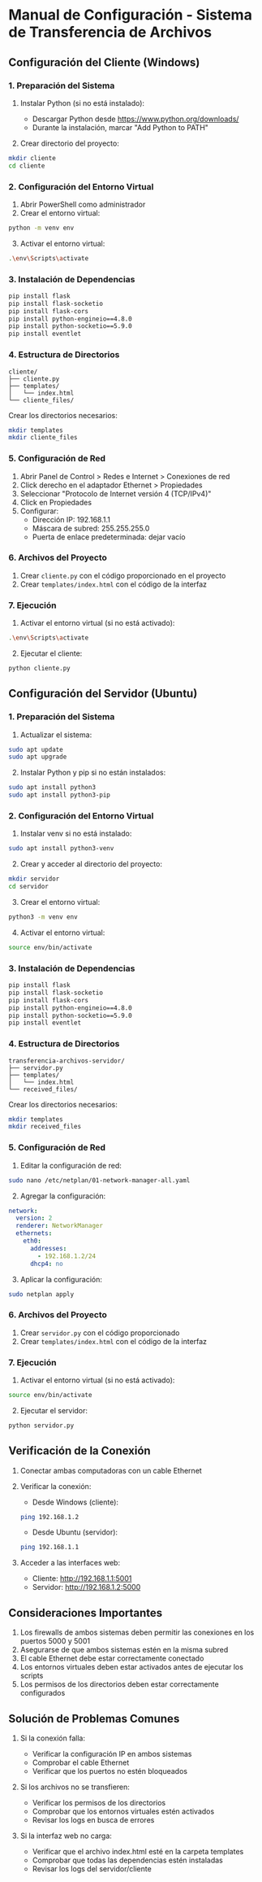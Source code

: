 # Manual de Configuración - Sistema de Transferencia de Archivos

## Configuración del Cliente (Windows)

### 1. Preparación del Sistema
1. Instalar Python (si no está instalado):
   - Descargar Python desde https://www.python.org/downloads/
   - Durante la instalación, marcar "Add Python to PATH"
   
2. Crear directorio del proyecto:
```bash
mkdir cliente
cd cliente
```

### 2. Configuración del Entorno Virtual
1. Abrir PowerShell como administrador
2. Crear el entorno virtual:
```bash
python -m venv env
```
3. Activar el entorno virtual:
```bash
.\env\Scripts\activate
```

### 3. Instalación de Dependencias
```bash
pip install flask
pip install flask-socketio
pip install flask-cors
pip install python-engineio==4.8.0
pip install python-socketio==5.9.0
pip install eventlet
```

### 4. Estructura de Directorios
```
cliente/
├── cliente.py
├── templates/
│   └── index.html
└── cliente_files/
```

Crear los directorios necesarios:
```bash
mkdir templates
mkdir cliente_files
```

### 5. Configuración de Red
1. Abrir Panel de Control > Redes e Internet > Conexiones de red
2. Click derecho en el adaptador Ethernet > Propiedades
3. Seleccionar "Protocolo de Internet versión 4 (TCP/IPv4)"
4. Click en Propiedades
5. Configurar:
   - Dirección IP: 192.168.1.1
   - Máscara de subred: 255.255.255.0
   - Puerta de enlace predeterminada: dejar vacío

### 6. Archivos del Proyecto
1. Crear `cliente.py` con el código proporcionado en el proyecto
2. Crear `templates/index.html` con el código de la interfaz

### 7. Ejecución
1. Activar el entorno virtual (si no está activado):
```bash
.\env\Scripts\activate
```
2. Ejecutar el cliente:
```bash
python cliente.py
```

## Configuración del Servidor (Ubuntu)

### 1. Preparación del Sistema
1. Actualizar el sistema:
```bash
sudo apt update
sudo apt upgrade
```

2. Instalar Python y pip si no están instalados:
```bash
sudo apt install python3
sudo apt install python3-pip
```

### 2. Configuración del Entorno Virtual
1. Instalar venv si no está instalado:
```bash
sudo apt install python3-venv
```

2. Crear y acceder al directorio del proyecto:
```bash
mkdir servidor
cd servidor
```

3. Crear el entorno virtual:
```bash
python3 -m venv env
```

4. Activar el entorno virtual:
```bash
source env/bin/activate
```

### 3. Instalación de Dependencias
```bash
pip install flask
pip install flask-socketio
pip install flask-cors
pip install python-engineio==4.8.0
pip install python-socketio==5.9.0
pip install eventlet
```

### 4. Estructura de Directorios
```
transferencia-archivos-servidor/
├── servidor.py
├── templates/
│   └── index.html
└── received_files/
```

Crear los directorios necesarios:
```bash
mkdir templates
mkdir received_files
```

### 5. Configuración de Red
1. Editar la configuración de red:
```bash
sudo nano /etc/netplan/01-network-manager-all.yaml
```

2. Agregar la configuración:
```yaml
network:
  version: 2
  renderer: NetworkManager
  ethernets:
    eth0:
      addresses:
        - 192.168.1.2/24
      dhcp4: no
```

3. Aplicar la configuración:
```bash
sudo netplan apply
```

### 6. Archivos del Proyecto
1. Crear `servidor.py` con el código proporcionado
2. Crear `templates/index.html` con el código de la interfaz

### 7. Ejecución
1. Activar el entorno virtual (si no está activado):
```bash
source env/bin/activate
```

2. Ejecutar el servidor:
```bash
python servidor.py
```

## Verificación de la Conexión

1. Conectar ambas computadoras con un cable Ethernet

2. Verificar la conexión:
   - Desde Windows (cliente):
   ```bash
   ping 192.168.1.2
   ```
   - Desde Ubuntu (servidor):
   ```bash
   ping 192.168.1.1
   ```

3. Acceder a las interfaces web:
   - Cliente: http://192.168.1.1:5001
   - Servidor: http://192.168.1.2:5000

## Consideraciones Importantes

1. Los firewalls de ambos sistemas deben permitir las conexiones en los puertos 5000 y 5001
2. Asegurarse de que ambos sistemas estén en la misma subred
3. El cable Ethernet debe estar correctamente conectado
4. Los entornos virtuales deben estar activados antes de ejecutar los scripts
5. Los permisos de los directorios deben estar correctamente configurados

## Solución de Problemas Comunes

1. Si la conexión falla:
   - Verificar la configuración IP en ambos sistemas
   - Comprobar el cable Ethernet
   - Verificar que los puertos no estén bloqueados

2. Si los archivos no se transfieren:
   - Verificar los permisos de los directorios
   - Comprobar que los entornos virtuales estén activados
   - Revisar los logs en busca de errores

3. Si la interfaz web no carga:
   - Verificar que el archivo index.html esté en la carpeta templates
   - Comprobar que todas las dependencias estén instaladas
   - Revisar los logs del servidor/cliente